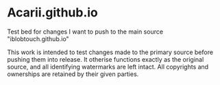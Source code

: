 # Acarii.github.io
Test bed for changes I want to push to the main source "iblobtouch.github.io"

This work is intended to test changes made to the primary source before pushing them into release. 
It otherise functions exactly as the original source, and all identifying watermarks are left intact.
All copyrights and ownerships are retained by their given parties.

